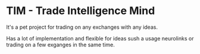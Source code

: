 # TIM - Trade Intelligence Mind

It's a pet project for trading on any exchanges with any ideas.

Has a lot of implementation and flexible for ideas sush a usage neurolinks or trading on a few exganges in the same time.

